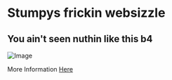 # Stumpys frickin websizzle

## You ain't seen nuthin like this b4

![Image](https://github.com/user-attachments/assets/dfc429fc-53e6-41e5-b978-52cbacba24f5)

More Information [Here](https://www.youtube.com/watch?v=dQw4w9WgXcQ)
